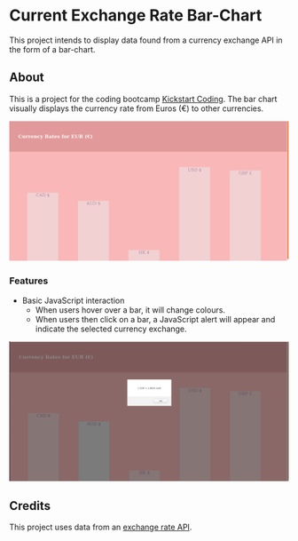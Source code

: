 # Current Exchange Rate Bar-Chart

This project intends to display data found from a currency exchange API in the form of a bar-chart. 

## About

This is a project for the coding bootcamp [Kickstart Coding](http://kickstartcoding.com/). The bar chart visually displays the currency rate from Euros (€) to other currencies.

![Home Page](./img/homepage.jpg)

### Features

* Basic JavaScript interaction
    * When users hover over a bar, it will change colours. 
    * When users then click on a bar, a JavaScript alert will appear and indicate the selected currency exchange.

![When clicked](./img/homepage-click.jpg)

## Credits

This project uses data from an [exchange rate API](https://api.exchangeratesapi.io/latest).
